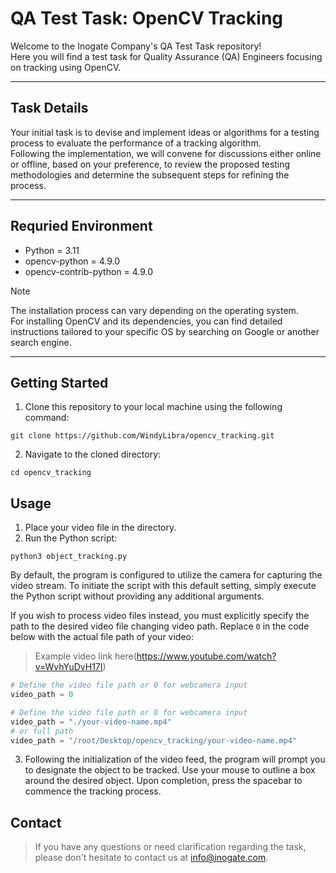 
# QA Test Task: OpenCV Tracking

Welcome to the Inogate Company's QA Test Task repository! \
Here you will find a test task for Quality Assurance (QA) Engineers focusing on tracking using OpenCV.

---
## Task Details
Your initial task is to devise and implement ideas or algorithms for a  testing process to evaluate the performance of a tracking algorithm. \
Following the implementation, we will convene for discussions either online or offline, based on your preference, to review the proposed testing methodologies and determine the subsequent steps for refining the process.

---
## Requried Environment
- Python = 3.11
- opencv-python = 4.9.0
- opencv-contrib-python = 4.9.0
> [!NOTE]
> The installation process can vary depending on the operating system.\
> For installing OpenCV and its dependencies, you can find detailed instructions tailored to your specific OS by searching on Google or another search engine. 
---
## Getting Started
1. Clone this repository to your local machine using the following command:
```shell
git clone https://github.com/WindyLibra/opencv_tracking.git
```
2. Navigate to the cloned directory:
```shell
cd opencv_tracking
```

## Usage
1. Place your video file in the directory.
2. Run the Python script:
```shell
python3 object_tracking.py
```

By default, the program is configured to utilize the camera for capturing the video stream. To initiate the script with this default setting, simply execute the Python script without providing any additional arguments.

If you wish to process video files instead, you must explicitly specify the path to the desired video file changing video path. Replace `0` in the code below with the actual file path of your video:
> Example video link here(https://www.youtube.com/watch?v=WvhYuDvH17I)

```python
# Define the video file path or 0 for webcamera input
video_path = 0
```
```python
# Define the video file path or 0 for webcamera input
video_path = "./your-video-name.mp4"
# or full path
video_path = "/root/Desktop/opencv_tracking/your-video-name.mp4"
```

3. Following the initialization of the video feed, the program will prompt you to designate the object to be tracked. Use your mouse to outline a box around the desired object. Upon completion, press the spacebar to commence the tracking process.


## Contact
>If you have any questions or need clarification regarding the task, please don't hesitate to contact us at info@inogate.com.

